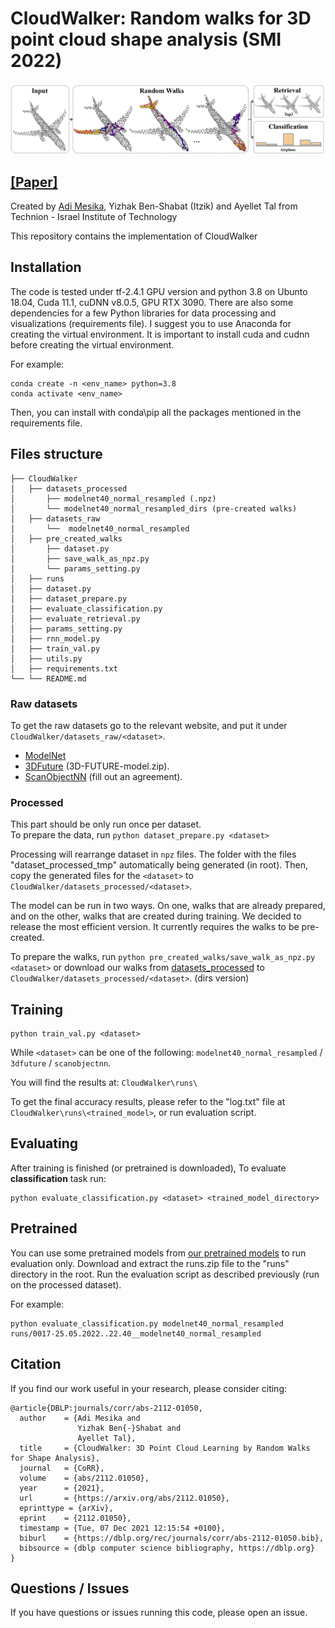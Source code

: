 # CloudWalker: Random walks for 3D point cloud shape analysis (SMI 2022)
![teaser](images/teaser.png)

## [[Paper]](https://arxiv.org/abs/2112.01050)
Created by [Adi Mesika](mailto:adimesika10@gmail.com), Yizhak Ben-Shabat (Itzik) and Ayellet Tal from Technion - Israel Institute of Technology

This repository contains the implementation of CloudWalker

## Installation
The code is tested under tf-2.4.1 GPU version and python 3.8 on Ubunto 18.04, Cuda 11.1, cuDNN v8.0.5, GPU RTX 3090.
There are also some dependencies for a few Python libraries for data processing and visualizations (requirements file).
I suggest you to use Anaconda for creating the virtual environment. 
It is important to install cuda and cudnn before creating the virtual environment. 

For example:
```
conda create -n <env_name> python=3.8
conda activate <env_name>
```
Then, you can install with conda\pip all the packages mentioned in the requirements file.

## Files structure
```
├── CloudWalker
│   ├── datasets_processed
│       ├── modelnet40_normal_resampled (.npz)
│       └── modelnet40_normal_resampled_dirs (pre-created walks)
│   ├── datasets_raw
│       └──  modelnet40_normal_resampled
│   ├── pre_created_walks
│       ├── dataset.py
│       ├── save_walk_as_npz.py
│       └── params_setting.py
│   ├── runs
│   ├── dataset.py
│   ├── dataset_prepare.py
│   ├── evaluate_classification.py
│   ├── evaluate_retrieval.py
│   ├── params_setting.py
│   ├── rnn_model.py
│   ├── train_val.py
│   ├── utils.py
│   ├── requirements.txt
└── └── README.md
```

### Raw datasets
To get the raw datasets go to the relevant website, 
and put it under `CloudWalker/datasets_raw/<dataset>`. 
- [ModelNet](https://shapenet.cs.stanford.edu/media/modelnet40_normal_resampled.zip)
- [3DFuture](https://tianchi.aliyun.com/dataset/dataDetail?spm=5176.14208604.0.0.53c83cf7kHDv5j&dataId=98063) (3D-FUTURE-model.zip).
- [ScanObjectNN](https://hkust-vgd.github.io/scanobjectnn/) (fill out an agreement).


### Processed

This part should be only run once per dataset.  
To prepare the data, run `python dataset_prepare.py <dataset>`

Processing will rearrange dataset in `npz` files. The folder with the files "dataset_processed_tmp" automatically being generated (in root).
Then, copy the generated files for the `<dataset>` to `CloudWalker/datasets_processed/<dataset>`.

The model can be run in two ways. On one, walks that are already prepared, and on the other, walks that are created during training. We decided to release the most efficient version.
It currently requires the walks to be pre-created.

To prepare the walks, run `python pre_created_walks/save_walk_as_npz.py <dataset>`
or download our walks from 
[datasets_processed](https://cgmdata.ece.technion.ac.il/public/data/MesikaCloudWalker/)
to `CloudWalker/datasets_processed/<dataset>`. (dirs version)

## Training
```
python train_val.py <dataset>
```
While `<dataset>` can be one of the following: 
`modelnet40_normal_resampled` / `3dfuture` / `scanobjectnn`.

You will find the results at: `CloudWalker\runs\`

To get the final accuracy results, please refer to the "log.txt" file at `CloudWalker\runs\<trained_model>`, 
or run evaluation script.

## Evaluating
After training is finished (or pretrained is downloaded),
To evaluate **classification** task run: 
```
python evaluate_classification.py <dataset> <trained_model_directory>
```

## Pretrained   
You can use some pretrained models from [our pretrained models](https://cgmdata.ece.technion.ac.il/public/data/MesikaCloudWalker/runs.zip) to run evaluation only.
Download and extract the runs.zip file to the "runs" directory in the root. 
Run the evaluation script as described previously (run on the processed dataset).

For example:
```
python evaluate_classification.py modelnet40_normal_resampled runs/0017-25.05.2022..22.40__modelnet40_normal_resampled
```

## Citation
If you find our work useful in your research, please consider citing:
```
@article{DBLP:journals/corr/abs-2112-01050,
  author    = {Adi Mesika and
               Yizhak Ben{-}Shabat and
               Ayellet Tal},
  title     = {CloudWalker: 3D Point Cloud Learning by Random Walks for Shape Analysis},
  journal   = {CoRR},
  volume    = {abs/2112.01050},
  year      = {2021},
  url       = {https://arxiv.org/abs/2112.01050},
  eprinttype = {arXiv},
  eprint    = {2112.01050},
  timestamp = {Tue, 07 Dec 2021 12:15:54 +0100},
  biburl    = {https://dblp.org/rec/journals/corr/abs-2112-01050.bib},
  bibsource = {dblp computer science bibliography, https://dblp.org}
}
```

## Questions / Issues
If you have questions or issues running this code, please open an issue.
